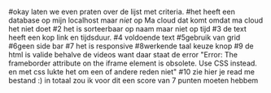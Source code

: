 #okay laten we even praten over de lijst met criteria.
#het heeft een database op mijn localhost maar <i>niet</i> op Ma cloud
dat komt omdat ma cloud het niet doet
#2 het is sorteerbaar op naam maar niet op tijd
#3 de text heeft een kop link en tijdsduur.
#4 voldoende text
#5gebruik van grid
#6geen side bar
#7 het is responsive
#8werkende taal keuze knop
#9 de html is valide behalve de videos want daar staat de error "Error: The frameborder attribute on the iframe element is obsolete. Use CSS instead. en met css lukte het om een of andere reden niet"
#10 zie hier je read me bestand :)
in totaal zou ik voor dit een score van 7 punten moeten hebbem